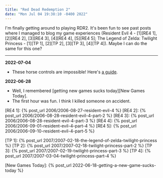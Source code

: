 ```yaml
---
title: "Red Dead Redemption 2"
date: "Mon Jul 04 19:38:10 -0400 2022"
---
```


I'm finally getting around to playing RDR2. It's been fun to see past posts
where I managed to blog my game experiences (Resident Evil 4 - [1][RE4 1],
[2][RE4 2], [3][RE4 3], [4][RE4 4], [5][RE4 5]; The Legend of Zelda: Twilight
Princess - [1][TP 1], [2][TP 2], [3][TP 3], [4][TP 4]). Maybe I can do the
same for this one?

---

**2022-07-04**

- These horse controls are impossible! Here's [a guide][PS4 Controls].

**2022-06-28**

- Well, I remembered [getting new games sucks today][New Games Today].
- The first hour was fun. I think I killed someone on accident.

[RE4 1]: {% post_url 2006/2006-08-27-resident-evil-4 %}
[RE4 2]: {% post_url 2006/2006-08-28-resident-evil-4-part-2 %}
[RE4 3]: {% post_url 2006/2006-08-28-resident-evil-4-part-3 %}
[RE4 4]: {% post_url 2006/2006-09-01-resident-evil-4-part-4 %}
[RE4 5]: {% post_url 2006/2006-09-10-resident-evil-4-part-5 %}

[TP 1]: {% post_url 2007/2007-02-18-the-legend-of-zelda-twilight-princess %}
[TP 2]: {% post_url 2007/2007-02-18-twilight-princess-part-2 %}
[TP 3]: {% post_url 2007/2007-02-19-twilight-princess-part-3 %}
[TP 4]: {% post_url 2007/2007-03-04-twilight-princess-part-4 %}

[PS4 Controls]: https://ag.hyperxgaming.com/article/6582/red-dead-redemption-2-ps4-controls-guide
[New Games Today]: {% post_url 2022-06-18-getting-a-new-game-sucks-today %}
